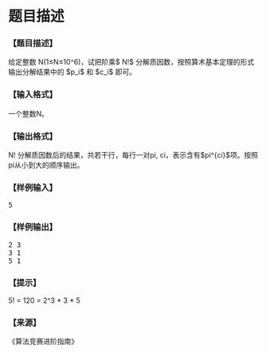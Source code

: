 # 题目描述


<h3>
【题目描述】
</h3>
<p>
给定整数 N(1≤N≤10^6)，试把阶乘$ N!$ 分解质因数，按照算术基本定理的形式输出分解结果中的 $p_i$ 和 $c_i$ 即可。
</p>
<h3>
【输入格式】
</h3>
<p>
一个整数N。
</p>
<h3>
【输出格式】
</h3>
<p>
N! 分解质因数后的结果，共若干行，每行一对pi, ci，表示含有$pi^{ci}$项。按照pi从小到大的顺序输出。
</p>
<h3>
【样例输入】
</h3>
<pre>5</pre>
<h3>
【样例输出】
</h3>
<pre>2 3
3 1
5 1
</pre>
<h3>
【提示】
</h3>
<p>
5! = 120 = 2^3 * 3 * 5
</p>
<h3>
【来源】
</h3>
<p>
《算法竞赛进阶指南》
</p>
